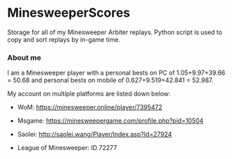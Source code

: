 # MinesweeperScores

Storage for all of my Minesweeper Arbiter replays. Python script is used to copy and sort replays by in-game time.

### About me

I am a Minesweeper player with a personal bests on PC of 1.05+9.97+39.66 = 50.68 and personal bests on mobile of 0.627+9.519+42.841 = 52.987.

My account on multiple platforms are listed down below:

- WoM: https://minesweeper.online/player/7395472

- Msgame: https://minesweepergame.com/profile.php?pid=10504

- Saolei: http://saolei.wang/Player/Index.asp?Id=27924

- League of Minesweeper: ID 72277